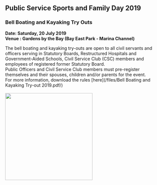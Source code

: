 <!-- ---
title: 'PSSFD - Bell Boating and Kayaking Try Outs'
permalink: 'events/sports-and-family-day/event-details/bell-boating-&-kayaking-try-outs'
breadcrumb: 'Sports and Family Day'

--- -->


## Public Service Sports and Family Day 2019
### Bell Boating and Kayaking Try Outs
<b>
Date: Saturday, 20 July 2019 <br>
Venue : Gardens by the Bay (Bay East Park - Marina Channel) <br>
</b>

The bell boating and kayaking try-outs are open to all civil servants and officers serving in Statutory Boards, Restructured Hospitals and Government-Aided Schools, Civil Service Club (CSC) members and employees of registered former Statutory Board. <br>
Public Officers and Civil Service Club members must pre-register themselves and their spouses, children and/or parents for the event.
<br>
For more information, download the rules [here](/files/Bell Boating and Kayaking Try-out 2019.pdf/) <br>
<br>
<a href="https://www.eventbrite.com/e/public-service-sports-family-day-2019-registration-59101111014"><img src="/images/sign-up-btn.png" style="width:280px" />
